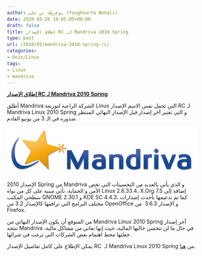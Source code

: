 ```yaml
---
author: يوغرطة بن علي (Youghourta Benali)
date: 2010-05-26 19:05:05+00:00
draft: false
title: إطلاق الإصدار RC لـ Mandriva 2010 Spring
type: post
url: /2010/05/mandriva-2010-spring-rc/
categories:
- Unix/Linux
tags:
- Linux
- mandriva
---
```


[**إطلاق الإصدار RC لـ Mandriva 2010 Spring**](//www.it-scoop.com/2010/05/Mandriva-2010-Spring-rc)


أطلق Mandriva الشركة الراعية لتوزيعة Linux التي تحمل نفس الاسم الإصدار RC لـ Mandriva Linux 2010 Spring و التي تعتبر آخر إصدار قبل الإصدار النهائي المنتظر صدوره في الـ 3 من يونيو القادم.

[![](mandrivalogo.jpg)
](/www.it-scoop.com/2010/05/Mandriva-2010-Spring-rc)

الإصدار 2010 Spring من Mandriva و الذي يأتي بالعديد من التحسينات التي تخص الأمن و الحماية، تأتي مبنية على كل من نواة Linux 2.6.33.4، X.Org 7.5 إضافة إلى سطحي المكتب GNOME 2.30.1 و KDE SC 4.4.3، كما تم تدعيمها بأحدث إصدارات مختلف البرامج التي ترافقها كالإصدار 3.2 من OpenOffice و الإصدار 3.6.3  من Firefox.

من المتوقع أن يكون الإصدار النهائي من Mandriva Linux 2010 Spring آخر إصدار تنتجه Mandriva في حال ما لن تتحسن حالتها المالية، حيث إنها تعاني من مشاكل مالية، جعلتها محط اهتمام بعض الشركات التي ترغب في شرائها.

يمكن الإطلاع على كامل تفاصيل الإصدار RC  لـ Mandriva Linux 2010 Spring من [هنا](http://wiki.mandriva.com/en/2010.1_RC).

